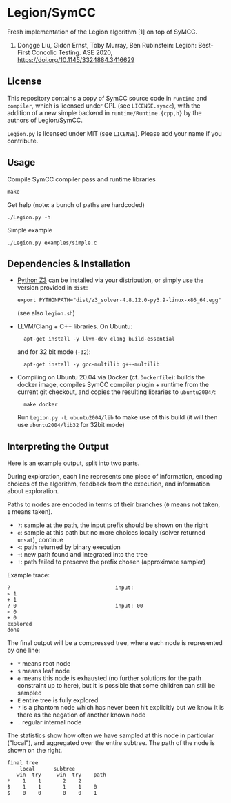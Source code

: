 # Legion/SymCC

Fresh implementation of the Legion algorithm [1] on top of SyMCC.

1. Dongge Liu, Gidon Ernst, Toby Murray, Ben Rubinstein: Legion: Best-First Concolic Testing. ASE 2020,
   <https://doi.org/10.1145/3324884.3416629>

## License

This repository contains a copy of SymCC source code in `runtime` and `compiler`, which is licensed under GPL (see `LICENSE.symcc`),
with the addition of a new simple backend in `runtime/Runtime.{cpp,h}` by the authors of Legion/SymCC.

`Legion.py` is licensed under MIT (see `LICENSE`). Please add your name if you contribute.

## Usage

Compile SymCC compiler pass and runtime libraries

    make

Get help (note: a bunch of paths are hardcoded)

    ./Legion.py -h

Simple example

    ./Legion.py examples/simple.c

## Dependencies & Installation

-   [Python Z3](https://pypi.org/project/z3-solver/)
    can be installed via your distribution,
    or simply use the version provided in `dist`:

        export PYTHONPATH="dist/z3_solver-4.8.12.0-py3.9-linux-x86_64.egg"

    (see also `legion.sh`)

- LLVM/Clang + C++ libraries.
    On Ubuntu:

        apt-get install -y llvm-dev clang build-essential

    and for 32 bit mode (`-32`):

        apt-get install -y gcc-multilib g++-multilib

- Compiling on Ubuntu 20.04 via Docker (cf. `Dockerfile`):
    builds the docker image, compiles SymCC compiler plugin + runtime
    from the current git checkout, and copies the resulting libraries
    to `ubuntu2004/`:

        make docker

    Run `Legion.py -L ubuntu2004/lib` to make use of this build (it will then use `ubuntu2004/lib32` for 32bit mode)

## Interpreting the Output

Here is an example output, split into two parts.

During exploration, each line represents one piece of information,
encoding choices of the algorithm, feedback from the execution,
and information about exploration.

Paths to nodes are encoded in terms of their branches (`0` means not taken, `1` means taken).

- `?`: sample at the path, the input prefix should be shown on the right
- `e`: sample at this path but no more choices locally (solver returned `unsat`), continue
- `<`: path returned by binary execution
- `+`: new path found and integrated into the tree
- `!`: path failed to preserve the prefix chosen (approximate sampler)

Example trace:

    ?                                  input:
    < 1
    + 1
    ? 0                                input: 00
    < 0
    + 0
    explored
    done

The final output will be a compressed tree, where each node is represented by one line:

- `*` means root node
- `$` means leaf node
- `e` means this node is exhausted (no further solutions for the path constraint up to here),
      but it is possible that some children can still be sampled
- `E` entire tree is fully explored
- `?` is a phantom node which has never been hit explicitly
      but we know it is there as the negation of another known node
- `.` regular internal node

The statistics show how often we have sampled at this node in particular ("local"),
and aggregated over the entire subtree.
The path of the node is shown on the right.

    final tree
        local      subtree
       win  try     win  try    path
    *    1    1       2    2
    $    1    1       1    1    0
    $    0    0       0    0    1
